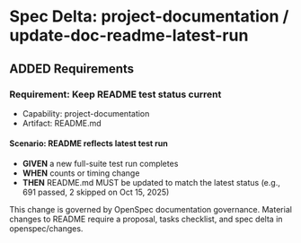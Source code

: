 # Spec Delta: project-documentation / update-doc-readme-latest-run

## ADDED Requirements

### Requirement: Keep README test status current

- Capability: project-documentation
- Artifact: README.md

#### Scenario: README reflects latest test run

- **GIVEN** a new full-suite test run completes
- **WHEN** counts or timing change
- **THEN** README.md MUST be updated to match the latest status (e.g., 691 passed, 2 skipped on Oct 15, 2025)

This change is governed by OpenSpec documentation governance. Material changes to README require a proposal, tasks checklist, and spec delta in openspec/changes.
